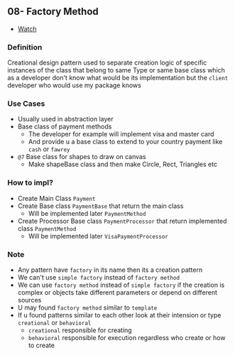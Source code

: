 ## 08- Factory Method

- [Watch](https://www.youtube.com/watch?v=MdB6zKDeb44&list=PLsV97AQt78NTrqUAZM562JbR3ljX19JFR&index=8)

### Definition

Creational design pattern used to separate creation logic of specific instances of the class that belong to same Type or same base class which as a developer don't know what would be its implementation but the `client` developer who would use my package knows

### Use Cases

- Usually used in abstraction layer
- Base class of payment methods
  - The developer for example will implement visa and master card
  - And provide u a base class to extend to your country payment like `cash` or `fawrey`
- `@7` Base class for shapes to draw on canvas
  - Make shapeBase class and then make Circle, Rect, Triangles etc

### How to impl?

- Create Main Class `Payment`
- Create Base class `PaymentBase` that return the main class
  - Will be implemented later `PaymentMethod`
- Create Processor Base class `PaymentProcessor` that return implemented class `PaymentMethod`
  - Will be implemented later `VisaPaymentProcessor`

### Note

- Any pattern have `factory` in its name then its a creation pattern
- We can't use `simple factory` instead of `factory method`
- We can use `factory method` instead of `simple factory` if the creation is complex or objects take different parameters or depend on different sources
- U may found `factory method` similar to `template`
- If u found patterns similar to each other look at their intension or type `creational` or `behavioral`
  - `creational` responsible for creating
  - `behavioral` responsible for execution regardless who create or how to create
